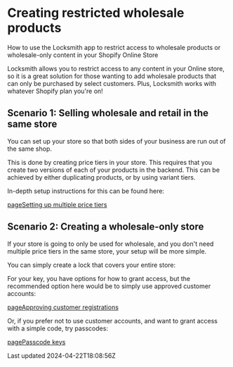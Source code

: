 # Creating restricted wholesale products

How to use the Locksmith app to restrict access to wholesale products or wholesale-only content in your Shopify Online Store

Locksmith allows you to restrict access to any content in your Online store, so it is a great solution for those wanting to add wholesale products that can only be purchased by select customers. Plus, Locksmith works with whatever Shopify plan you're on!

## Scenario 1: Selling wholesale and retail in the same store

You can set up your store so that both sides of your business are run out of the same shop.

This is done by creating price tiers in your store. This requires that you create two versions of each of your products in the backend. This can be achieved by either duplicating products, or by using variant tiers.

In-depth setup instructions for this can be found here:

[pageSetting up multiple price tiers](/tutorials/more/price-tiers)
## Scenario 2: Creating a wholesale-only store

If your store is going to only be used for wholesale, and you don't need multiple price tiers in the same store, your setup will be more simple.

You can simply create a lock that covers your entire store:

For your key, you have options for how to grant access, but the recommended option here would be to simply use approved customer accounts:

[pageApproving customer registrations](/tutorials/approving-customer-registrations)

Or, if you prefer not to use customer accounts, and want to grant access with a simple code, try passcodes:

[pagePasscode keys](/keys/passcode-keys)

Last updated 2024-04-22T18:08:56Z